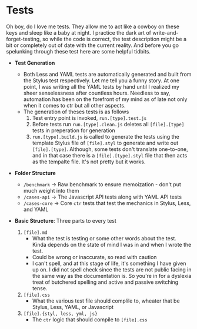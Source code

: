 # Tests

Oh boy, do I love me tests. They allow me to act like a cowboy on these keys and sleep like a baby at night. I practice the dark art of write-and-forget-testing, so while the code is correct, the test description might be a bit or completely out of date with the current reality. And before you go spelunking through these test here are some helpful tidbits.

+ __Test Generation__
    * Both Less and YAML tests are automatically generated and built from the Stylus test respectively. Let me tell you a funny story. At one point, I was writing all the YAML tests by hand until I realized my sheer senselessness after countless hours. Needless to say, automation has been on the forefront of my mind as of late not only when it comes to ctr but all other aspects.
    * The generation of theses tests is as follows
        1. Test entry point is invoked, `run.[type].test.js`
        2. Before tests run `run.[type].clean.js` deletes all `[file].[type]` tests in preperation for generation
        3. `run.[type].build.js` is called to generate the tests using the template Stylus file of `[file].styl` to generate and write out `[file].[type]`. Although, some tests don't translate one-to-one, and in that case there is a `[file].[type].styl` file that then acts as the tempalte file. It's not pretty but it works.

+ __Folder Structure__
    * `/benchmark` -> Raw benchmark to ensure memoization - don't put much weight into them
    * `/cases-api` -> The Javascript API tests along with YAML API tests
    * `/cases-core` -> Core `ctr` tests that test the mechanics in Stylus, Less, and YAML

+ __Basic Structure__: Three parts to every test
    1. `[file].md` 
        - What the test is testing or some other words about the test. Kinda depends on the state of mind I was in and when I wrote the test.
        - Could be wrong or inaccurate, so read with caution
        - I can't spell, and at this stage of life, it's something I have given up on. I did not spell check since the tests are not public facing in the same way as the documentation is. So you're in for a dyslexia treat of butchered spelling and active and passive switching tense.
    2. `[file].css`
        - What the various test file should complile to, wheater that be Stylus, Less, YAML, or Javascript
    3. `[file].{styl, less, yml, js}`
        - The `ctr` logic that should compile to `[file].css`
